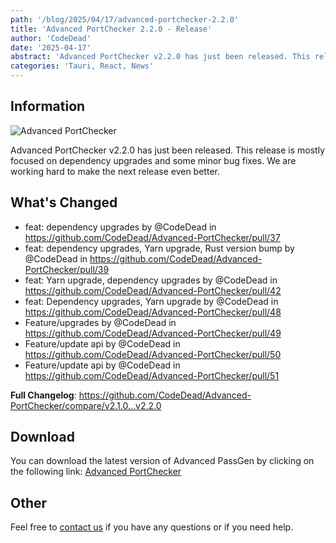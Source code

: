 ```yaml
---
path: '/blog/2025/04/17/advanced-portchecker-2.2.0'
title: 'Advanced PortChecker 2.2.0 - Release'
author: 'CodeDead'
date: '2025-04-17'
abstract: 'Advanced PortChecker v2.2.0 has just been released. This release is mostly focused on dependency upgrades and some minor bug fixes. We are...'
categories: 'Tauri, React, News'
---
```


## Information

![Advanced PortChecker](https://i.imgur.com/vdt1sXZ.png)

Advanced PortChecker v2.2.0 has just been released. This release is mostly focused on dependency upgrades and some minor bug fixes. We are working hard to make the next release even better.

## What's Changed

- feat: dependency upgrades by @CodeDead in https://github.com/CodeDead/Advanced-PortChecker/pull/37
- feat: dependency upgrades, Yarn upgrade, Rust version bump by @CodeDead in https://github.com/CodeDead/Advanced-PortChecker/pull/39
- feat: Yarn upgrade, dependency upgrades by @CodeDead in https://github.com/CodeDead/Advanced-PortChecker/pull/42
- feat: Dependency upgrades, Yarn upgrade by @CodeDead in https://github.com/CodeDead/Advanced-PortChecker/pull/48
- Feature/upgrades by @CodeDead in https://github.com/CodeDead/Advanced-PortChecker/pull/49
- Feature/update api by @CodeDead in https://github.com/CodeDead/Advanced-PortChecker/pull/50
- Feature/update api by @CodeDead in https://github.com/CodeDead/Advanced-PortChecker/pull/51

**Full Changelog**: https://github.com/CodeDead/Advanced-PortChecker/compare/v2.1.0...v2.2.0

## Download

You can download the latest version of Advanced PassGen by clicking on the following link:
[Advanced PortChecker](https://codedead.com/software/advanced-portchecker)

## Other

Feel free to [contact us](/contact) if you have any questions or if you need help.
